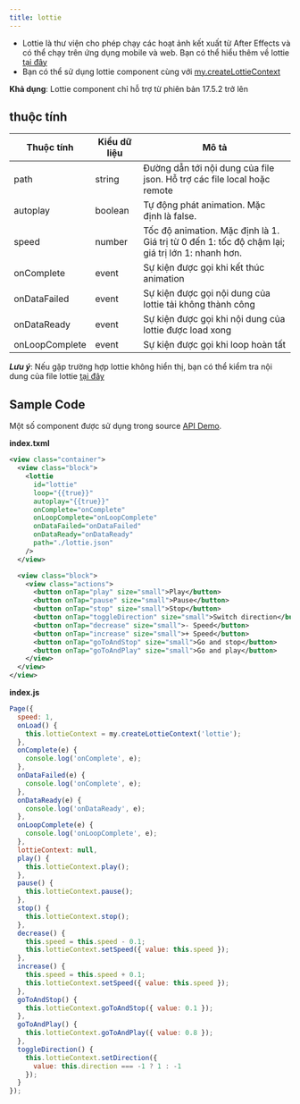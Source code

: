 ```yaml
---
title: lottie
---
```


- Lottie là thư viện cho phép chạy các hoạt ảnh kết xuất từ After Effects và có thể chạy trên ứng dụng mobile và web. Bạn có thể hiểu thêm về lottie [tại đây](https://airbnb.io/lottie)
- Bạn có thể sử dụng lottie component cùng với [my.createLottieContext](/docs/api/media/create-lottie-context)

**Khả dụng**: Lottie component chỉ hỗ trợ từ phiên bản 17.5.2 trở lên

## thuộc tính

| Thuộc tính     | Kiểu dữ liệu | Mô tả                                                                                           |
| -------------- | ------------ | ----------------------------------------------------------------------------------------------- |
| path           | string       | Đường dẫn tới nội dung của file json. Hỗ trợ các file local hoặc remote                         |
| autoplay       | boolean      | Tự động phát animation. Mặc định là false.                                                      |
| speed          | number       | Tốc độ animation. Mặc định là 1. Giá trị từ 0 đến 1: tốc độ chậm lại; giá trị lớn 1: nhanh hơn. |
| onComplete     | event        | Sự kiện được gọi khi kết thúc animation                                                         |
| onDataFailed   | event        | Sự kiện được gọi nội dung của lottie tải không thành công                                       |
| onDataReady    | event        | Sự kiện được gọi khi nội dung của lottie được load xong                                         |
| onLoopComplete | event        | Sự kiện được gọi khi loop hoàn tất                                                              |

***Lưu ý***: Nếu gặp trường hợp lottie không hiển thị, bạn có thể kiểm tra nội dung của file lottie [tại đây](https://lottiefiles.com/preview)

## Sample Code

Một số component được sử dụng trong source [API Demo](https://github.com/tikivn/miniapp-getting-started/tree/main/api-demo).

**index.txml**

```xml
<view class="container">
  <view class="block">
    <lottie
      id="lottie"
      loop="{{true}}"
      autoplay="{{true}}"
      onComplete="onComplete"
      onLoopComplete="onLoopComplete"
      onDataFailed="onDataFailed"
      onDataReady="onDataReady"
      path="./lottie.json"
    />
  </view>

  <view class="block">
    <view class="actions">
      <button onTap="play" size="small">Play</button>
      <button onTap="pause" size="small">Pause</button>
      <button onTap="stop" size="small">Stop</button>
      <button onTap="toggleDirection" size="small">Switch direction</button>
      <button onTap="decrease" size="small">- Speed</button>
      <button onTap="increase" size="small">+ Speed</button>
      <button onTap="goToAndStop" size="small">Go and stop</button>
      <button onTap="goToAndPlay" size="small">Go and play</button>
    </view>
  </view>
</view>
```

**index.js**

```javascript
Page({
  speed: 1,
  onLoad() {
    this.lottieContext = my.createLottieContext('lottie');
  },
  onComplete(e) {
    console.log('onComplete', e);
  },
  onDataFailed(e) {
    console.log('onComplete', e);
  },
  onDataReady(e) {
    console.log('onDataReady', e);
  },
  onLoopComplete(e) {
    console.log('onLoopComplete', e);
  },
  lottieContext: null,
  play() {
    this.lottieContext.play();
  },
  pause() {
    this.lottieContext.pause();
  },
  stop() {
    this.lottieContext.stop();
  },
  decrease() {
    this.speed = this.speed - 0.1;
    this.lottieContext.setSpeed({ value: this.speed });
  },
  increase() {
    this.speed = this.speed + 0.1;
    this.lottieContext.setSpeed({ value: this.speed });
  },
  goToAndStop() {
    this.lottieContext.goToAndStop({ value: 0.1 });
  },
  goToAndPlay() {
    this.lottieContext.goToAndPlay({ value: 0.8 });
  },
  toggleDirection() {
    this.lottieContext.setDirection({
      value: this.direction === -1 ? 1 : -1
    });
  }
});
```


